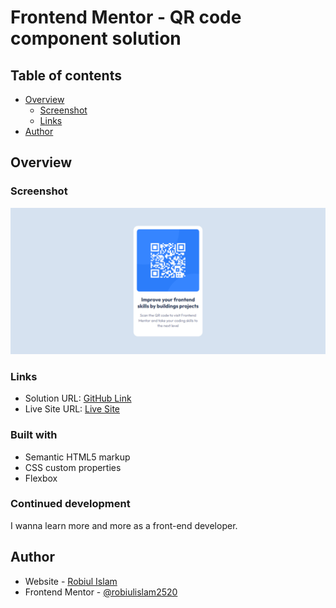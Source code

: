 # Frontend Mentor - QR code component solution

## Table of contents

- [Overview](#overview)
  - [Screenshot](#screenshot)
  - [Links](#links)
- [Author](#author)

## Overview

### Screenshot

![](./screenshot.png)

### Links

- Solution URL: [GitHub Link](https://github.com/robiulislam2520/qr-code-component)
- Live Site URL: [Live Site](https://robiulislam2520.github.io/qr-code-component/)

### Built with

- Semantic HTML5 markup
- CSS custom properties
- Flexbox

### Continued development

I wanna learn more and more as a front-end developer.

## Author

- Website - [Robiul Islam](https://robiul-islam.netlify.app/)
- Frontend Mentor - [@robiulislam2520](https://www.frontendmentor.io/profile/robiulislam2520)
